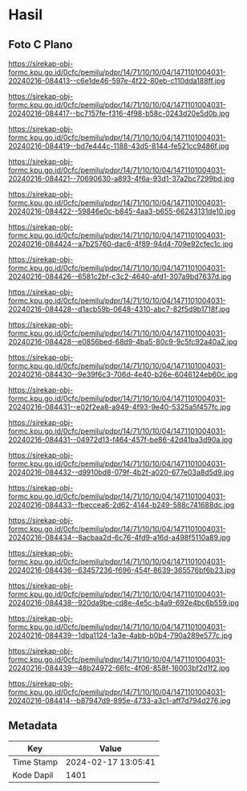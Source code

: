 # Hasil

## Foto C Plano

https://sirekap-obj-formc.kpu.go.id/0cfc/pemilu/pdpr/14/71/10/10/04/1471101004031-20240216-084413--c6e1de46-597e-4f22-80eb-c110dda188ff.jpg

https://sirekap-obj-formc.kpu.go.id/0cfc/pemilu/pdpr/14/71/10/10/04/1471101004031-20240216-084417--bc7157fe-f316-4f98-b58c-0243d20e5d0b.jpg

https://sirekap-obj-formc.kpu.go.id/0cfc/pemilu/pdpr/14/71/10/10/04/1471101004031-20240216-084419--bd7e444c-1188-43d5-8144-fe521cc9486f.jpg

https://sirekap-obj-formc.kpu.go.id/0cfc/pemilu/pdpr/14/71/10/10/04/1471101004031-20240216-084421--70690630-a893-4f6a-93d1-37a2bc7299bd.jpg

https://sirekap-obj-formc.kpu.go.id/0cfc/pemilu/pdpr/14/71/10/10/04/1471101004031-20240216-084422--59846e0c-b845-4aa3-b655-66243131de10.jpg

https://sirekap-obj-formc.kpu.go.id/0cfc/pemilu/pdpr/14/71/10/10/04/1471101004031-20240216-084424--a7b25760-dac6-4f89-94d4-709e92cfec1c.jpg

https://sirekap-obj-formc.kpu.go.id/0cfc/pemilu/pdpr/14/71/10/10/04/1471101004031-20240216-084426--6581c2bf-c3c2-4640-afd1-307a9bd7637d.jpg

https://sirekap-obj-formc.kpu.go.id/0cfc/pemilu/pdpr/14/71/10/10/04/1471101004031-20240216-084428--d1acb59b-0648-4310-abc7-82f5d9b1718f.jpg

https://sirekap-obj-formc.kpu.go.id/0cfc/pemilu/pdpr/14/71/10/10/04/1471101004031-20240216-084428--e0856bed-68d9-4ba5-80c9-9c5fc92a40a2.jpg

https://sirekap-obj-formc.kpu.go.id/0cfc/pemilu/pdpr/14/71/10/10/04/1471101004031-20240216-084430--9e39f6c3-706d-4e40-b26e-6046124eb60c.jpg

https://sirekap-obj-formc.kpu.go.id/0cfc/pemilu/pdpr/14/71/10/10/04/1471101004031-20240216-084431--e02f2ea8-a949-4f93-9e40-5325a5f457fc.jpg

https://sirekap-obj-formc.kpu.go.id/0cfc/pemilu/pdpr/14/71/10/10/04/1471101004031-20240216-084431--04972d13-f464-457f-be86-42d41ba3d90a.jpg

https://sirekap-obj-formc.kpu.go.id/0cfc/pemilu/pdpr/14/71/10/10/04/1471101004031-20240216-084432--d9910bd8-079f-4b2f-a020-677e03a8d5d9.jpg

https://sirekap-obj-formc.kpu.go.id/0cfc/pemilu/pdpr/14/71/10/10/04/1471101004031-20240216-084433--fbeccea6-2d62-4144-b249-588c741688dc.jpg

https://sirekap-obj-formc.kpu.go.id/0cfc/pemilu/pdpr/14/71/10/10/04/1471101004031-20240216-084434--8acbaa2d-6c76-4fd9-a16d-a498f5110a89.jpg

https://sirekap-obj-formc.kpu.go.id/0cfc/pemilu/pdpr/14/71/10/10/04/1471101004031-20240216-084436--63457236-f696-454f-8639-365576bf6b23.jpg

https://sirekap-obj-formc.kpu.go.id/0cfc/pemilu/pdpr/14/71/10/10/04/1471101004031-20240216-084438--920da9be-cd8e-4e5c-b4a9-692e4bc6b559.jpg

https://sirekap-obj-formc.kpu.go.id/0cfc/pemilu/pdpr/14/71/10/10/04/1471101004031-20240216-084439--1dba1124-1a3e-4abb-b0b4-790a289e577c.jpg

https://sirekap-obj-formc.kpu.go.id/0cfc/pemilu/pdpr/14/71/10/10/04/1471101004031-20240216-084439--48b24972-66fc-4f06-858f-16003bf2d1f2.jpg

https://sirekap-obj-formc.kpu.go.id/0cfc/pemilu/pdpr/14/71/10/10/04/1471101004031-20240216-084414--b87947d9-895e-4733-a3c1-aff7d794d276.jpg


## Metadata

| Key        | Value               |
| ---------- | ------------------- |
| Time Stamp | 2024-02-17 13:05:41 |
| Kode Dapil | 1401                |



